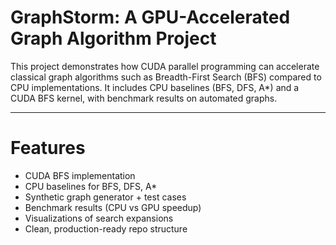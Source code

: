 # GraphStorm: A GPU-Accelerated Graph Algorithm Project

This project demonstrates how CUDA parallel programming can accelerate classical graph algorithms such as Breadth-First Search (BFS) compared to CPU implementations. It includes CPU baselines (BFS, DFS, A*) and a CUDA BFS kernel, with benchmark results on automated graphs.

---

# Features
- CUDA BFS implementation  
- CPU baselines for BFS, DFS, A*
- Synthetic graph generator + test cases  
- Benchmark results (CPU vs GPU speedup)  
- Visualizations of search expansions  
- Clean, production-ready repo structure  
